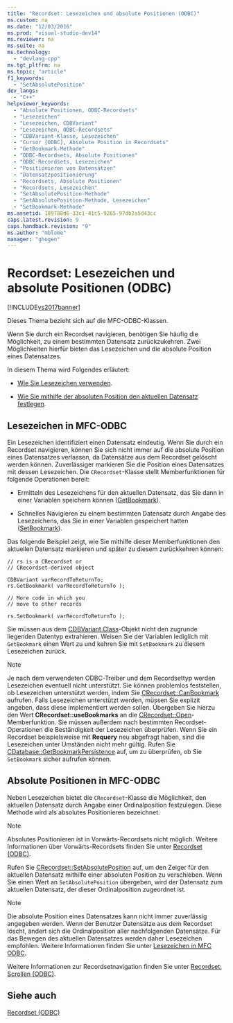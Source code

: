 ```yaml
---
title: "Recordset: Lesezeichen und absolute Positionen (ODBC)"
ms.custom: na
ms.date: "12/03/2016"
ms.prod: "visual-studio-dev14"
ms.reviewer: na
ms.suite: na
ms.technology: 
  - "devlang-cpp"
ms.tgt_pltfrm: na
ms.topic: "article"
f1_keywords: 
  - "SetAbsolutePosition"
dev_langs: 
  - "C++"
helpviewer_keywords: 
  - "Absolute Positionen, ODBC-Recordsets"
  - "Lesezeichen"
  - "Lesezeichen, CDBVariant"
  - "Lesezeichen, ODBC-Recordsets"
  - "CDBVariant-Klasse, Lesezeichen"
  - "Cursor [ODBC], Absolute Position in Recordsets"
  - "GetBookmark-Methode"
  - "ODBC-Recordsets, Absolute Positionen"
  - "ODBC-Recordsets, Lesezeichen"
  - "Positionieren von Datensätzen"
  - "Datensatzpositionierung"
  - "Recordsets, Absolute Positionen"
  - "Recordsets, Lesezeichen"
  - "SetAbsolutePosition-Methode"
  - "SetAbsolutePosition-Methode, Lesezeichen"
  - "SetBookmark-Methode"
ms.assetid: 189788d6-33c1-41c5-9265-97db2a5d43cc
caps.latest.revision: 9
caps.handback.revision: "9"
ms.author: "mblome"
manager: "ghogen"
---
```

# Recordset: Lesezeichen und absolute Positionen (ODBC)
[!INCLUDE[vs2017banner](../../assembler/inline/includes/vs2017banner.md)]

Dieses Thema bezieht sich auf die MFC\-ODBC\-Klassen.  
  
 Wenn Sie durch ein Recordset navigieren, benötigen Sie häufig die Möglichkeit, zu einem bestimmten Datensatz zurückzukehren.  Zwei Möglichkeiten hierfür bieten das Lesezeichen und die absolute Position eines Datensatzes.  
  
 In diesem Thema wird Folgendes erläutert:  
  
-   [Wie Sie Lesezeichen verwenden](#_core_bookmarks_in_mfc_odbc).  
  
-   [Wie Sie mithilfe der absoluten Position den aktuellen Datensatz festlegen](#_core_absolute_positions_in_mfc_odbc).  
  
##  <a name="_core_bookmarks_in_mfc_odbc"></a> Lesezeichen in MFC\-ODBC  
 Ein Lesezeichen identifiziert einen Datensatz eindeutig.  Wenn Sie durch ein Recordset navigieren, können Sie sich nicht immer auf die absolute Position eines Datensatzes verlassen, da Datensätze aus dem Recordset gelöscht werden können.  Zuverlässiger markieren Sie die Position eines Datensatzes mit dessen Lesezeichen.  Die `CRecordset`\-Klasse stellt Memberfunktionen für folgende Operationen bereit:  
  
-   Ermitteln des Lesezeichens für den aktuellen Datensatz, das Sie dann in einer Variablen speichern können \([GetBookmark](../Topic/CRecordset::GetBookmark.md)\).  
  
-   Schnelles Navigieren zu einem bestimmten Datensatz durch Angabe des Lesezeichens, das Sie in einer Variablen gespeichert hatten \([SetBookmark](../Topic/CRecordset::SetBookmark.md)\).  
  
 Das folgende Beispiel zeigt, wie Sie mithilfe dieser Memberfunktionen den aktuellen Datensatz markieren und später zu diesem zurückkehren können:  
  
```  
// rs is a CRecordset or  
// CRecordset-derived object  
  
CDBVariant varRecordToReturnTo;  
rs.GetBookmark( varRecordToReturnTo );  
  
// More code in which you  
// move to other records  
  
rs.SetBookmark( varRecordToReturnTo );  
```  
  
 Sie müssen aus dem [CDBVariant Class](../../mfc/reference/cdbvariant-class.md)\-Objekt nicht den zugrunde liegenden Datentyp extrahieren.  Weisen Sie der Variablen lediglich mit `GetBookmark` einen Wert zu und kehren Sie mit `SetBookmark` zu diesem Lesezeichen zurück.  
  
> [!NOTE]
>  Je nach dem verwendeten ODBC\-Treiber und dem Recordsettyp werden Lesezeichen eventuell nicht unterstützt.  Sie können problemlos feststellen, ob Lesezeichen unterstützt werden, indem Sie [CRecordset::CanBookmark](../Topic/CRecordset::CanBookmark.md) aufrufen.  Falls Lesezeichen unterstützt werden, müssen Sie explizit angeben, dass diese implementiert werden sollen. Übergeben Sie hierzu den Wert **CRecordset::useBookmarks** an die [CRecordset::Open](../Topic/CRecordset::Open.md)\-Memberfunktion.  Sie müssen außerdem nach bestimmten Recordset\-Operationen die Beständigkeit der Lesezeichen überprüfen.  Wenn Sie ein Recordset beispielsweise mit **Requery** neu abgefragt haben, sind die Lesezeichen unter Umständen nicht mehr gültig.  Rufen Sie [CDatabase::GetBookmarkPersistence](../Topic/CDatabase::GetBookmarkPersistence.md) auf, um zu überprüfen, ob Sie `SetBookmark` sicher aufrufen können.  
  
##  <a name="_core_absolute_positions_in_mfc_odbc"></a> Absolute Positionen in MFC\-ODBC  
 Neben Lesezeichen bietet die `CRecordset`\-Klasse die Möglichkeit, den aktuellen Datensatz durch Angabe einer Ordinalposition festzulegen.  Diese Methode wird als absolutes Positionieren bezeichnet.  
  
> [!NOTE]
>  Absolutes Positionieren ist in Vorwärts\-Recordsets nicht möglich.  Weitere Informationen über Vorwärts\-Recordsets finden Sie unter [Recordset \(ODBC\)](../../data/odbc/recordset-odbc.md).  
  
 Rufen Sie [CRecordset::SetAbsolutePosition](../Topic/CRecordset::SetAbsolutePosition.md) auf, um den Zeiger für den aktuellen Datensatz mithilfe einer absoluten Position zu verschieben.  Wenn Sie einen Wert an `SetAbsolutePosition` übergeben, wird der Datensatz zum aktuellen Datensatz, der dieser Ordinalposition zugeordnet ist.  
  
> [!NOTE]
>  Die absolute Position eines Datensatzes kann nicht immer zuverlässig angegeben werden.  Wenn der Benutzer Datensätze aus dem Recordset löscht, ändert sich die Ordinalposition aller nachfolgenden Datensätze.  Für das Bewegen des aktuellen Datensatzes werden daher Lesezeichen empfohlen.  Weitere Informationen finden Sie unter [Lesezeichen in MFC ODBC](#_core_bookmarks_in_mfc_odbc).  
  
 Weitere Informationen zur Recordsetnavigation finden Sie unter [Recordset: Scrollen \(ODBC\)](../../data/odbc/recordset-scrolling-odbc.md).  
  
## Siehe auch  
 [Recordset \(ODBC\)](../../data/odbc/recordset-odbc.md)